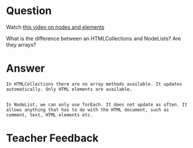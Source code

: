 # Question
Watch [this video on nodes and elements](https://www.youtube.com/watch?v=rhvec8cXLlo)

What is the difference between an HTMLCollections and NodeLists? Are they arrays?

# Answer
    In HTMLCollections there are no array methods available. It updates automatically. Only HTML elements are available. 


    In NodeList, we can only use forEach. It does not update as often. It allows anything that has to do with the HTML document, such as comment, text, HTML elements etc. 



# Teacher Feedback